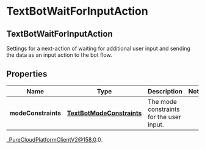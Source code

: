 # TextBotWaitForInputAction

## TextBotWaitForInputAction
Settings for a next-action of waiting for additional user input and sending the data as an input action to the bot flow.

## Properties

|Name | Type | Description | Notes|
|------------ | ------------- | ------------- | -------------|
| **modeConstraints** | [**TextBotModeConstraints**](TextBotModeConstraints) | The mode constraints for the user input. | |



_PureCloudPlatformClientV2@158.0.0_
